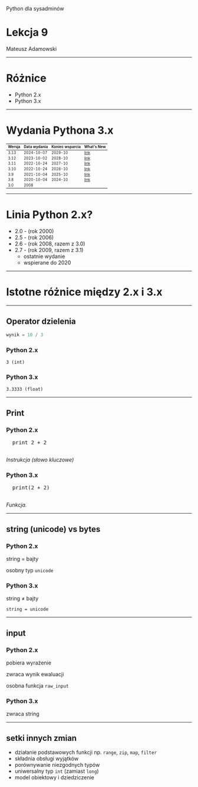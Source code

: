 Python dla sysadminów

# Lekcja 9

Mateusz Adamowski

------
<!-- .slide: data-autofragments -->
# Różnice

- Python 2.x
- Python 3.x

------
# Wydania Pythona 3.x

| Wersja | Data wydania | Koniec wsparcia | What's New |
|--------|--------------|-----------------|------------|
| 3.13   | 2024-10-07   |         2029-10 | [link](https://docs.python.org/3/whatsnew/3.13.html) |
| 3.12   | 2023-10-02   |         2028-10 | [link](https://docs.python.org/3/whatsnew/3.12.html) |
| 3.11   | 2022-10-24   |         2027-10 | [link](https://docs.python.org/3/whatsnew/3.11.html) |
| 3.10   | 2022-10-24   |         2026-10 | [link](https://docs.python.org/3/whatsnew/3.10.html) |
| 3.9    | 2021-10-04   |         2025-10 | [link](https://docs.python.org/3/whatsnew/3.9.html)  |
| 3.8    | 2020-10-04   |         2024-10 | [link](https://docs.python.org/3/whatsnew/3.8.html)  |
| 3.0    | 2008         |                 |

<style>
#wydania-pythona-3x + table { font-size: .7em; }
</style>

------

<!-- .slide: data-autofragments -->
# Linia Python 2.x?

- 2.0 - (rok 2000)
- 2.5 - (rok 2006)
- 2.6 - (rok 2008, razem z 3.0)
- 2.7 - (rok 2009, razem z 3.1)
  - ostatnie wydanie
  - wspierane do 2020

------
# Istotne różnice między 2.x i 3.x

---
## Operator dzielenia

```python
wynik = 10 / 3
```

<div class="cols cols-2">
<div>
  <h3>Python 2.x</h3>
  <code>3 (int)</code>
</div>
<div>
  <h3>Python 3.x</h3>
  <code>3.3333 (float)</code>
</div>
</div>

---
## Print

<div class="cols cols-2">
<div>
  <h3>Python 2.x</h3>
  <pre>
  print 2 + 2
  </pre>
  <i>Instrukcja (słowo kluczowe)</i>
</div>
<div>
  <h3>Python 3.x</h3>
  <pre>
  print(2 + 2)
  </pre>
  <i>Funkcja.</i>
</div>
</div>

---
## string (unicode) vs bytes

<div class="cols cols-2">
<div>
  <h3>Python 2.x</h3>
  <p>string = bajty</p>
  <p>osobny typ <code>unicode</code></p>
</div>
<div>
  <h3>Python 3.x</h3>
  <p>string ≠ bajty</p>
  <p><code>string = unicode</code></p>
</div>
</div>

---
## input

<div class="cols cols-2">
<div>
  <h3>Python 2.x</h3>
  <p>pobiera wyrażenie</p>
  <p>zwraca wynik ewaluacji</p>
  <p>osobna funkcja <code>raw_input</code></p>
</div>
<div>
  <h3>Python 3.x</h3>
  <p>zwraca string</p>
</div>
</div>


---
## setki innych zmian

- działanie podstawowych funkcji np.
  `range`, `zip`, `map`, `filter`
- składnia obsługi wyjątków
- porównywanie niezgodnych typów
- uniwersalny typ `int` (zamiast `long`)
- model obiektowy i dziedziczenie
